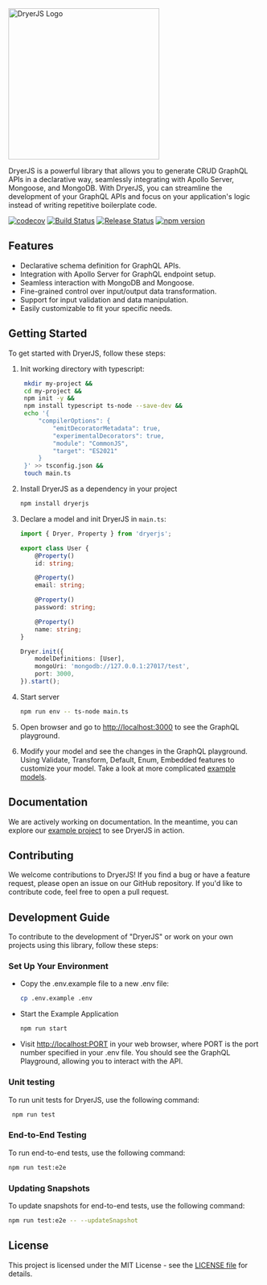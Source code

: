 <picture>
  <source media="(prefers-color-scheme: light)" srcset="https://cdn.dryerjs.com/logo/Dark.png">
  <source media="(prefers-color-scheme: dark)" srcset="https://cdn.dryerjs.com/logo/Light.png">
  <img alt="DryerJS Logo" src="https://user-images.githubusercontent.com/25423296/163456779-a8556205-d0a5-45e2-ac17-42d089e3c3f8.png" width="300px">
</picture>

DryerJS is a powerful library that allows you to generate CRUD GraphQL APIs in a declarative way, seamlessly integrating with Apollo Server, Mongoose, and MongoDB. With DryerJS, you can streamline the development of your GraphQL APIs and focus on your application's logic instead of writing repetitive boilerplate code.

[![codecov](https://codecov.io/gh/dryerjs/dryerjs/graph/badge.svg?token=ZQOWFCGXUK)](https://codecov.io/gh/dryerjs/dryerjs)
[![Build Status]( https://github.com/dryerjs/dryerjs/workflows/CI/badge.svg)](https://github.com/dryerjs/dryerjs/actions)
[![Release Status]( https://github.com/dryerjs/dryerjs/workflows/Release/badge.svg)](https://github.com/dryerjs/dryerjs/actions)
[![npm version](https://badge.fury.io/js/dryerjs.svg)](https://badge.fury.io/js/dryerjs)

## Features

- Declarative schema definition for GraphQL APIs.
- Integration with Apollo Server for GraphQL endpoint setup.
- Seamless interaction with MongoDB and Mongoose.
- Fine-grained control over input/output data transformation.
- Support for input validation and data manipulation.
- Easily customizable to fit your specific needs.

## Getting Started

To get started with DryerJS, follow these steps:

1. Init working directory with typescript:

   ```bash
    mkdir my-project &&
    cd my-project &&
    npm init -y &&
    npm install typescript ts-node --save-dev &&
    echo '{
        "compilerOptions": {
            "emitDecoratorMetadata": true,
            "experimentalDecorators": true,
            "module": "CommonJS",
            "target": "ES2021"
        }
    }' >> tsconfig.json &&
    touch main.ts
   ```

3. Install DryerJS as a dependency in your project

   ```bash
   npm install dryerjs
   ```

3. Declare a model and init DryerJS in `main.ts`:
    ```typescript
    import { Dryer, Property } from 'dryerjs';

    export class User {
        @Property()
        id: string;

        @Property()
        email: string;

        @Property()
        password: string;

        @Property()
        name: string;
    }

    Dryer.init({
        modelDefinitions: [User],
        mongoUri: 'mongodb://127.0.0.1:27017/test',
        port: 3000,
    }).start();
    ```

4. Start server
    ```bash
    npm run env -- ts-node main.ts
    ```

5. Open browser and go to [http://localhost:3000](http://localhost:3000) to see the GraphQL playground.

6. Modify your model and see the changes in the GraphQL playground. Using Validate, Transform, Default, Enum, Embedded features to customize your model. Take a look at more complicated [example models](https://github.com/dryerjs/dryerjs/tree/master/src/example/app.ts).

## Documentation

We are actively working on documentation. In the meantime, you can explore our [example project](https://github.com/dryerjs/dryerjs/tree/master/src/example) to see DryerJS in action.

## Contributing

We welcome contributions to DryerJS! If you find a bug or have a feature request, please open an issue on our GitHub repository. If you'd like to contribute code, feel free to open a pull request.

## Development Guide

To contribute to the development of "DryerJS" or work on your own projects using this library, follow these steps:

### Set Up Your Environment

* Copy the .env.example file to a new .env file:

   ```bash
   cp .env.example .env
    ```

* Start the Example Application

   ```bash
   npm run start
   ```

* Visit [http://localhost:PORT](http://localhost:PORT) in your web browser, where PORT is the port number specified in your .env file. You should see the GraphQL Playground, allowing you to interact with the API.

### Unit testing

To run unit tests for DryerJS, use the following command:


   ```bash
    npm run test
   ```

### End-to-End Testing

To run end-to-end tests, use the following command:

   ```bash
   npm run test:e2e
   ```

### Updating Snapshots

To update snapshots for end-to-end tests, use the following command:

   ```bash
   npm run test:e2e -- --updateSnapshot
   ```

## License

This project is licensed under the MIT License - see the [LICENSE file](https://github.com/dryerjs/dryerjs/blob/master/LICENSE) for details.
